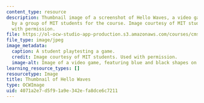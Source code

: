 ```yaml
---
content_type: resource
description: Thumbnail image of a screenshot of Hello Waves, a video game created
  by a group of MIT students for the course. Image courtesy of MIT students. Used
  with permission.
file: https://ol-ocw-studio-app-production.s3.amazonaws.com/courses/cms-611j-creating-video-games-fall-2014/4071a2e7d5f91a9e342efa8dce6c7211_cms-611kf14-th.jpg
file_type: image/jpeg
image_metadata:
  caption: A student playtesting a game.
  credit: Image courtesy of MIT students. Used with permission.
  image-alt: Image of a video game, featuring blue and black shapes on a green background.
learning_resource_types: []
resourcetype: Image
title: Thumbnail of Hello Waves
type: OCWImage
uid: 4071a2e7-d5f9-1a9e-342e-fa8dce6c7211
---
```

